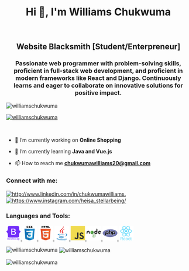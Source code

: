 <h1 align="center">Hi 👋, I'm Williams Chukwuma</h1>
<br>
<h2 align="center">Website Blacksmith [Student/Enterpreneur]</h2>
<h3 align="center">Passionate web programmer with problem-solving skills, proficient in full-stack web development, and proficient in modern frameworks like React and Django. Continuously learns and eager to collaborate on innovative solutions for positive impact.</h3>

<p align="left"> <img src="https://komarev.com/ghpvc/?username=williamschukwuma&label=Profile%20views&color=0e75b6&style=flat" alt="williamschukwuma" /> </p>

<p align="left"> <a href="https://github.com/ryo-ma/github-profile-trophy"><img src="https://github-profile-trophy.vercel.app/?username=williamschukwuma" alt="williamschukwuma" /></a> </p>

<p align="left"> <a href="https://twitter.com/" target="blank"><img src="https://img.shields.io/twitter/follow/?logo=twitter&style=for-the-badge" alt="" /></a> </p>

- 🔭 I’m currently working on **Online Shopping**

- 🌱 I’m currently learning **Java and Vue.js**

- 📫 How to reach me **chukwumawilliams20@gmail.com**

<h3 align="left">Connect with me:</h3>
<p align="left">
<a href="https://linkedin.com/in/http://www.linkedin.com/in/chukwumawilliams." target="blank"><img align="center" src="https://raw.githubusercontent.com/rahuldkjain/github-profile-readme-generator/master/src/images/icons/Social/linked-in-alt.svg" alt="http://www.linkedin.com/in/chukwumawilliams." height="30" width="40" /></a>
<a href="https://instagram.com/https://www.instagram.com/heisa_stellarbeing/" target="blank"><img align="center" src="https://raw.githubusercontent.com/rahuldkjain/github-profile-readme-generator/master/src/images/icons/Social/instagram.svg" alt="https://www.instagram.com/heisa_stellarbeing/" height="30" width="40" /></a>
</p>

<h3 align="left">Languages and Tools:</h3>
<p align="left"> <a href="https://getbootstrap.com" target="_blank" rel="noreferrer"> <img src="https://raw.githubusercontent.com/devicons/devicon/master/icons/bootstrap/bootstrap-plain-wordmark.svg" alt="bootstrap" width="40" height="40"/> </a> <a href="https://www.w3schools.com/css/" target="_blank" rel="noreferrer"> <img src="https://raw.githubusercontent.com/devicons/devicon/master/icons/css3/css3-original-wordmark.svg" alt="css3" width="40" height="40"/> </a> <a href="https://www.w3.org/html/" target="_blank" rel="noreferrer"> <img src="https://raw.githubusercontent.com/devicons/devicon/master/icons/html5/html5-original-wordmark.svg" alt="html5" width="40" height="40"/> </a> <a href="https://www.java.com" target="_blank" rel="noreferrer"> <img src="https://raw.githubusercontent.com/devicons/devicon/master/icons/java/java-original.svg" alt="java" width="40" height="40"/> </a> <a href="https://developer.mozilla.org/en-US/docs/Web/JavaScript" target="_blank" rel="noreferrer"> <img src="https://raw.githubusercontent.com/devicons/devicon/master/icons/javascript/javascript-original.svg" alt="javascript" width="40" height="40"/> </a> <a href="https://nodejs.org" target="_blank" rel="noreferrer"> <img src="https://raw.githubusercontent.com/devicons/devicon/master/icons/nodejs/nodejs-original-wordmark.svg" alt="nodejs" width="40" height="40"/> </a> <a href="https://www.php.net" target="_blank" rel="noreferrer"> <img src="https://raw.githubusercontent.com/devicons/devicon/master/icons/php/php-original.svg" alt="php" width="40" height="40"/> </a> <a href="https://reactjs.org/" target="_blank" rel="noreferrer"> <img src="https://raw.githubusercontent.com/devicons/devicon/master/icons/react/react-original-wordmark.svg" alt="react" width="40" height="40"/> </a> </p>

<p><img align="left" src="https://github-readme-stats.vercel.app/api/top-langs?username=williamschukwuma&show_icons=true&locale=en&layout=compact" alt="williamschukwuma" /></p>

<p>&nbsp;<img align="center" src="https://github-readme-stats.vercel.app/api?username=williamschukwuma&show_icons=true&locale=en" alt="williamschukwuma" /></p>

<p><img align="center" src="https://github-readme-streak-stats.herokuapp.com/?user=williamschukwuma&" alt="williamschukwuma" /></p>
